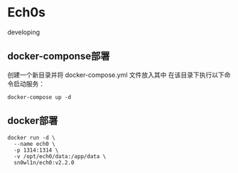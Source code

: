 # Ech0s

developing

## docker-componse部署
创建一个新目录并将 docker-compose.yml 文件放入其中
在该目录下执行以下命令启动服务：
```shell
docker-compose up -d
```

## docker部署

```shell
docker run -d \
  --name ech0 \
  -p 1314:1314 \
  -v /opt/ech0/data:/app/data \
  sn0wl1n/ech0:v2.2.0
```
